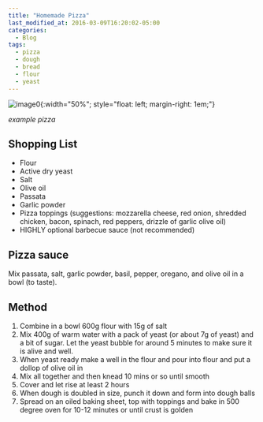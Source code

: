 ```yaml
---
title: "Homemade Pizza"
last_modified_at: 2016-03-09T16:20:02-05:00
categories:
  - Blog
tags:
  - pizza
  - dough
  - bread
  - flour
  - yeast
---
```

![image0](https://github.com/awoolfe/awoolfe.github.io/assets/46086565/f1628e71-d82f-491d-a41f-f0ce380679ab){:width="50%"; style="float: left; margin-right: 1em;"}

*example pizza*

## Shopping List
- Flour
- Active dry yeast
- Salt
- Olive oil
- Passata
- Garlic powder
- Pizza toppings (suggestions: mozzarella cheese, red onion, shredded chicken, bacon, spinach, red peppers, drizzle of garlic olive oil)
- HIGHLY optional barbecue sauce (not recommended)

## Pizza sauce
Mix passata, salt, garlic powder, basil, pepper, oregano, and olive oil in a bowl (to taste).

## Method
1. Combine in a bowl 600g flour with 15g of salt
2. Mix 400g of warm water with a pack of yeast (or about 7g of yeast) and a bit of sugar. Let the yeast bubble for around 5 minutes to make sure it is alive and well.
3. When yeast ready make a well in the flour and pour into flour and put a dollop of olive oil in
4. Mix all together and then knead 10 mins or so until smooth
5. Cover and let rise at least 2 hours
6. When dough is doubled in size, punch it down and form into dough balls
7. Spread on an oiled baking sheet, top with toppings and bake in 500 degree oven for 10-12 minutes or until crust is golden

